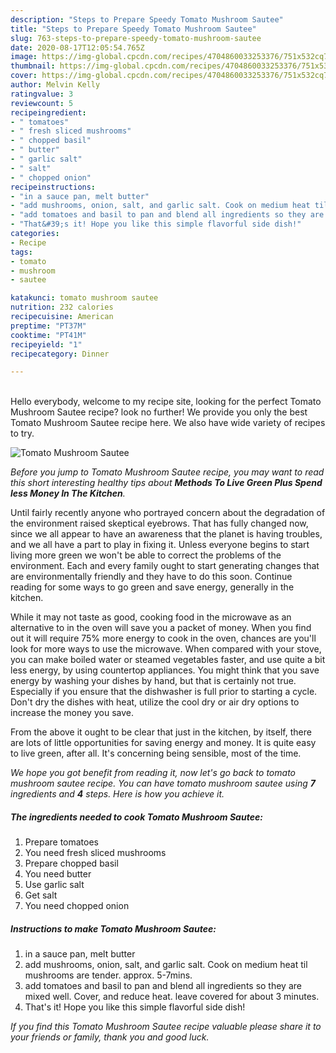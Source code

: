 ```yaml
---
description: "Steps to Prepare Speedy Tomato Mushroom Sautee"
title: "Steps to Prepare Speedy Tomato Mushroom Sautee"
slug: 763-steps-to-prepare-speedy-tomato-mushroom-sautee
date: 2020-08-17T12:05:54.765Z
image: https://img-global.cpcdn.com/recipes/4704860033253376/751x532cq70/tomato-mushroom-sautee-recipe-main-photo.jpg
thumbnail: https://img-global.cpcdn.com/recipes/4704860033253376/751x532cq70/tomato-mushroom-sautee-recipe-main-photo.jpg
cover: https://img-global.cpcdn.com/recipes/4704860033253376/751x532cq70/tomato-mushroom-sautee-recipe-main-photo.jpg
author: Melvin Kelly
ratingvalue: 3
reviewcount: 5
recipeingredient:
- " tomatoes"
- " fresh sliced mushrooms"
- " chopped basil"
- " butter"
- " garlic salt"
- " salt"
- " chopped onion"
recipeinstructions:
- "in a sauce pan, melt butter"
- "add mushrooms, onion, salt, and garlic salt. Cook on medium heat til mushrooms are tender. approx. 5-7mins."
- "add tomatoes and basil to pan and blend all ingredients so they are mixed well. Cover, and reduce heat. leave covered for about 3 minutes."
- "That&#39;s it! Hope you like this simple flavorful side dish!"
categories:
- Recipe
tags:
- tomato
- mushroom
- sautee

katakunci: tomato mushroom sautee 
nutrition: 232 calories
recipecuisine: American
preptime: "PT37M"
cooktime: "PT41M"
recipeyield: "1"
recipecategory: Dinner

---
```

<br>
Hello everybody, welcome to my recipe site, looking for the perfect Tomato Mushroom Sautee recipe? look no further! We provide you only the best Tomato Mushroom Sautee recipe here. We also have wide variety of recipes to try.
<br>


![Tomato Mushroom Sautee](https://img-global.cpcdn.com/recipes/4704860033253376/751x532cq70/tomato-mushroom-sautee-recipe-main-photo.jpg)

<i>Before you jump to Tomato Mushroom Sautee recipe, you may want to read this short interesting healthy tips about 
<strong>Methods To Live Green Plus Spend less Money In The Kitchen</strong>.</i>
</br>

Until fairly recently anyone who portrayed concern about the degradation of the environment raised skeptical eyebrows. That has fully changed now, since we all appear to have an awareness that the planet is having troubles, and we all have a part to play in fixing it. Unless everyone begins to start living more green we won't be able to correct the problems of the environment. Each and every family ought to start generating changes that are environmentally friendly and they have to do this soon. Continue reading for some ways to go green and save energy, generally in the kitchen.

While it may not taste as good, cooking food in the microwave as an alternative to in the oven will save you a packet of money. When you find out it will require 75% more energy to cook in the oven, chances are you'll look for more ways to use the microwave. When compared with your stove, you can make boiled water or steamed vegetables faster, and use quite a bit less energy, by using countertop appliances. You might think that you save energy by washing your dishes by hand, but that is certainly not true. Especially if you ensure that the dishwasher is full prior to starting a cycle. Don't dry the dishes with heat, utilize the cool dry or air dry options to increase the money you save.

From the above it ought to be clear that just in the kitchen, by itself, there are lots of little opportunities for saving energy and money. It is quite easy to live green, after all. It's concerning being sensible, most of the time.


<i>We hope you got benefit from reading it, now let's go back to tomato mushroom sautee recipe. You can have tomato mushroom sautee using <strong>7</strong> ingredients and <strong>4</strong> steps. Here is how you achieve it.
</i>

##### The ingredients needed to cook Tomato Mushroom Sautee:

1. Prepare  tomatoes
1. You need  fresh sliced mushrooms
1. Prepare  chopped basil
1. You need  butter
1. Use  garlic salt
1. Get  salt
1. You need  chopped onion


##### Instructions to make Tomato Mushroom Sautee:

1. in a sauce pan, melt butter
1. add mushrooms, onion, salt, and garlic salt. Cook on medium heat til mushrooms are tender. approx. 5-7mins.
1. add tomatoes and basil to pan and blend all ingredients so they are mixed well. Cover, and reduce heat. leave covered for about 3 minutes.
1. That&#39;s it! Hope you like this simple flavorful side dish!


<i>If you find this Tomato Mushroom Sautee recipe valuable please share it to your friends or family, thank you and good luck.</i>
